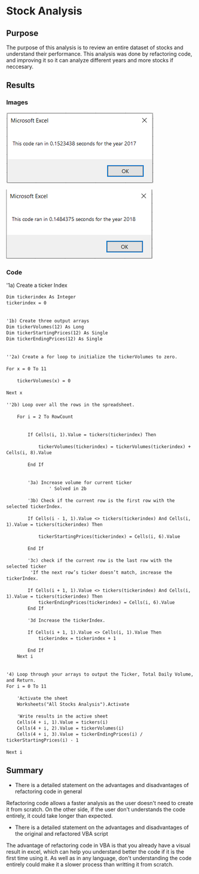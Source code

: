 # Stock Analysis

## Purpose
The purpose of this analysis is to review an entire dataset of stocks and understand their performance. This analysis was done by refactoring code, and improving it so it can analyze different years and more stocks if neccesary.


## Results

### Images

![2017](https://github.com/bernardinoe/stock-analysis/blob/main/Resources/VBA_Challenge_2017.png)

![2018](https://github.com/bernardinoe/stock-analysis/blob/main/Resources/VBA_Challenge_2018.png)

### Code

   '1a) Create a ticker Index
    
    Dim tickerindex As Integer
    tickerindex = 0
    

    '1b) Create three output arrays
    Dim tickerVolumes(12) As Long
    Dim tickerStartingPrices(12) As Single
    Dim tickerEndingPrices(12) As Single
    
    
    ''2a) Create a for loop to initialize the tickerVolumes to zero.
    
    For x = 0 To 11
    
        tickerVolumes(x) = 0
        
    Next x
        
    ''2b) Loop over all the rows in the spreadsheet.
    
        For i = 2 To RowCount
            
        
            If Cells(i, 1).Value = tickers(tickerindex) Then
            
                tickerVolumes(tickerindex) = tickerVolumes(tickerindex) + Cells(i, 8).Value
                
            End If
            
            
            '3a) Increase volume for current ticker
                    ' Solved in 2b
            
            '3b) Check if the current row is the first row with the selected tickerIndex.
                
            If Cells(i - 1, 1).Value <> tickers(tickerindex) And Cells(i, 1).Value = tickers(tickerindex) Then
            
                tickerStartingPrices(tickerindex) = Cells(i, 6).Value
    
            End If
                
            '3c) check if the current row is the last row with the selected ticker
             'If the next row’s ticker doesn’t match, increase the tickerIndex.
                
            If Cells(i + 1, 1).Value <> tickers(tickerindex) And Cells(i, 1).Value = tickers(tickerindex) Then
                tickerEndingPrices(tickerindex) = Cells(i, 6).Value
            End If
    
            '3d Increase the tickerIndex.
                
            If Cells(i + 1, 1).Value <> Cells(i, 1).Value Then            
                tickerindex = tickerindex + 1

            End If
        Next i
    
    
    '4) Loop through your arrays to output the Ticker, Total Daily Volume, and Return.
    For i = 0 To 11
        
        'Activate the sheet
        Worksheets("All Stocks Analysis").Activate
                              
        'Write results in the active sheet
        Cells(4 + i, 1).Value = tickers(i)
        Cells(4 + i, 2).Value = tickerVolumes(i)
        Cells(4 + i, 3).Value = tickerEndingPrices(i) / tickerStartingPrices(i) - 1
        
    Next i

## Summary

- There is a detailed statement on the advantages and disadvantages of refactoring code in general

Refactoring code allows a faster analysis as the user doesn't need to create it from scratch. On the other side, if the user don't understands the code entirely, it could take longer than expected.

- There is a detailed statement on the advantages and disadvantages of the original and refactored VBA script

The advantage of refactoring code in VBA is that you already have a visual result in excel, which can help you understand better the code if it is the first time using it. As well as in any language, don't understanding the code entirely could make it a slower process than writting it from scratch.